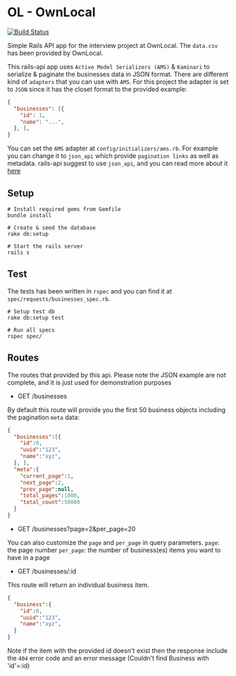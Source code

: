 # OL - OwnLocal
[![Build Status](https://travis-ci.org/ardeshirj/ol.svg?branch=master)](https://travis-ci.org/ardeshirj/ol)

Simple Rails API app for the interview project at OwnLocal. The `data.csv` has been provided by OwnLocal.

This rails-api app uses `Active Model Serializers (AMS)` & `Kaminari` to serialize & paginate the businesses data in JSON format. There are different kind of `adapters` that you can use with `AMS`. For this project the adapter is set to `JSON` since it has the closet format to the provided example:

```json
{
  "businesses": [{
    "id": 1,
    "name": "...",
  }, ],
}
```
You can set the `AMS` adapter at `config/initializers/ams.rb`. For example you can change it to `json_api` which provide `pagination links` as well as metadata. rails-api suggest to use `json_api`, and you can read more about it [here](http://jsonapi.org/)

## Setup
```shell
# Install required gems from Gemfile
bundle install

# Create & seed the database
rake db:setup

# Start the rails server
rails s
```

## Test
The tests has been written in `rspec` and you can find it at `spec/requests/businesses_spec.rb`.
```shell
# Setup test db
rake db:setup test

# Run all specs
rspec spec/
```

## Routes
The routes that provided by this api. Please note the JSON example are not complete, and it is just used for demonstration purposes

- GET /businesses

By default this route will provide you the first 50 business objects including the pagination `meta` data:

```json
{
  "businesses":[{
    "id":0,
    "uuid":"123",
    "name":"xyz",
  }, ],
  "meta":{
    "current_page":1,
    "next_page":2,
    "prev_page":null,
    "total_pages":1000,
    "total_count":50000
  }
}
```
- GET /businesses?page=2&per_page=20

You can also customize the `page` and `per_page` in query parameters.
`page`: the page number
`per_page`: the number of business(es) items you want to have in a page

- GET /businesses/:id

This route will return an individual business item.
```json
{
  "business":{
    "id":0,
    "uuid":"123",
    "name":"xyz",
  }
}
```
Note if the item with the provided id doesn't exist then the response include the `404` error code and an error message (Couldn't find Business with 'id'=:id)
